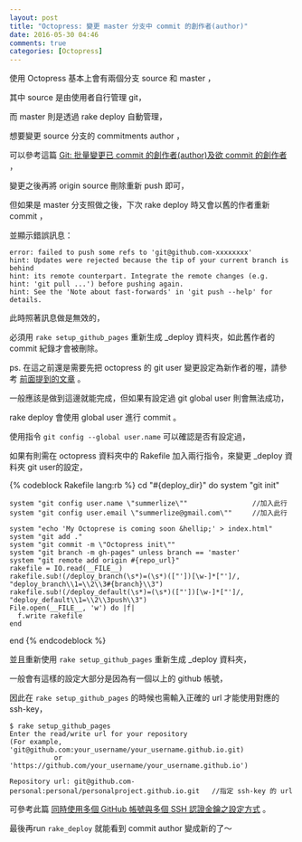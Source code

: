 ```yaml
---
layout: post
title: "Octopress: 變更 master 分支中 commit 的創作者(author)"
date: 2016-05-30 04:46
comments: true
categories: [Octopress]
---
```


使用 Octopress 基本上會有兩個分支 source 和 master ，

其中 source 是由使用者自行管理 git，

而 master 則是透過 rake deploy 自動管理，

想要變更 source 分支的 commitments author ，

可以參考這篇 [Git: 批量變更已 commit 的創作者(author)及欲 commit 的創作者](http://summerlize.github.io/blog/2016/05/21/git-batch-change-author-of-previous-old-commits-and-new-commits) ，

變更之後再將 origin source 刪除重新 push 即可，

但如果是 master 分支照做之後，下次 rake deploy 時又會以舊的作者重新 commit ，

並顯示錯誤訊息：

	error: failed to push some refs to 'git@github.com-xxxxxxxx'
	hint: Updates were rejected because the tip of your current branch is behind
	hint: its remote counterpart. Integrate the remote changes (e.g.
	hint: 'git pull ...') before pushing again.
	hint: See the 'Note about fast-forwards' in 'git push --help' for details.

此時照著訊息做是無效的，

必須用 `rake setup_github_pages` 重新生成 _deploy 資料夾，如此舊作者的 commit 紀錄才會被刪除。

ps. 在這之前還是需要先把 octopress 的 git user 變更設定為新作者的喔，請參考 [前面提到的文章](http://summerlize.github.io/blog/2016/05/21/git-batch-change-author-of-previous-old-commits-and-new-commits) 。

一般應該是做到這邊就能完成，但如果有設定過 git global user 則會無法成功，

rake deploy 會使用 global user 進行 commit 。

使用指令 `git config --global user.name` 可以確認是否有設定過，

如果有則需在 octopress 資料夾中的 Rakefile 加入兩行指令，來變更 _deploy 資料夾 git user的設定，

{% codeblock Rakefile lang:rb %}
cd "#{deploy_dir}" do
    system "git init"
    	
    system "git config user.name \"summerlize\""                //加入此行
    system "git config user.email \"summerlize@gmail.com\""     //加入此行
    
    system "echo 'My Octoprese is coming soon &hellip;' > index.html"
    system "git add ."
    system "git commit -m \"Octopress init\""
    system "git branch -m gh-pages" unless branch == 'master'
    system "git remote add origin #{repo_url}"
    rakefile = IO.read(__FILE__)
    rakefile.sub!(/deploy_branch(\s*)=(\s*)(["'])[\w-]*["']/, "deploy_branch\\1=\\2\\3#{branch}\\3")
    rakefile.sub!(/deploy_default(\s*)=(\s*)(["'])[\w-]*["']/, "deploy_default\\1=\\2\\3push\\3")
    File.open(__FILE__, 'w') do |f|
      f.write rakefile
    end
  end
{% endcodeblock %}


並且重新使用 `rake setup_github_pages` 重新生成 _deploy 資料夾，

一般會有這樣的設定大部分是因為有一個以上的 github 帳號，

因此在 `rake setup_github_pages` 的時候也需輸入正確的 url 才能使用對應的 ssh-key，

	$ rake setup_github_pages
	Enter the read/write url for your repository
	(For example, 'git@github.com:your_username/your_username.github.io.git)
	           or 'https://github.com/your_username/your_username.github.io')
	           
	Repository url: git@github.com-personal:personal/personalproject.github.io.git   //指定 ssh-key 的 url

可參考此篇 [同時使用多個 GitHub 帳號與多個 SSH 認證金鑰之設定方式](http://summerlize.github.io/blog/2016/05/21/multiple-github-accounts-with-different-ssh-key/) 。

最後再run `rake_deploy` 就能看到 commit author 變成新的了～








